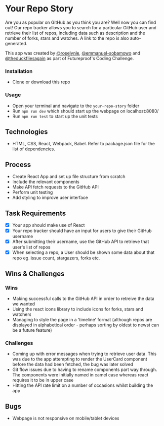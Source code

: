 # Your Repo Story

Are you as popular on GitHub as you think you are? Well now you can find out! Our repo tracker allows you to search for a particular GitHub user and retrieve their list of repos, including data such as description and the number of forks, stars and watches. A link to the repo is also auto-generated.

This app was created by [@roselynle](https://github.com/roselynle), [@emmanuel-sobamowo](https://github.com/emmanuel-sobamowo) and [@theduckfliesagain](https://github.com/theduckfliesagain) as part of Futureproof's Coding Challenge.

### Installation

-   Clone or download this repo 

### Usage

-   Open your terminal and navigate to the `your-repo-story` folder
-   Run `npm run dev` which should start up the webpage on localhost:8080/
-   Run `npm run test` to start up the unit tests

## Technologies

-   HTML, CSS, React, Webpack, Babel. Refer to package.json file for the list of dependencies.

## Process

-   Create React App and set up file structure from scratch
-   Include the relevant components
-   Make API fetch requests to the GitHub API
-   Perform unit testing
-   Add styling to improve user interface

## Task Requirements

-   [x] Your app should make use of React
-   [x] Your repo tracker should have an input for users to give their GitHub username
-   [x] After submitting their username, use the GitHub API to retrieve that user's list of repos
-   [x] When selecting a repo, a User should be shown some data about that repo eg. issue count, stargazers, forks etc.

## Wins & Challenges

### Wins

-   Making successful calls to the GitHub API in order to retreive the data we wanted
-   Using the react icons library to include icons for forks, stars and watchers
-   Managing to style the page in a 'timeline' format (although repos are displayed in alphabetical order - perhaps sorting by oldest to newst can be a future feature)

### Challenges

-   Coming up with error messages when trying to retrieve user data. This was due to the app attempting to render the UserCard component before the data had been fetched, the bug was later solved
-   Git flow issues due to having to rename components part way through. The components were initially named in camel case whereas react requires it to be in upper case
-   Hitting the API rate limit on a number of occasions whilst building the app

## Bugs

-   Webpage is not responsive on mobile/tablet devices